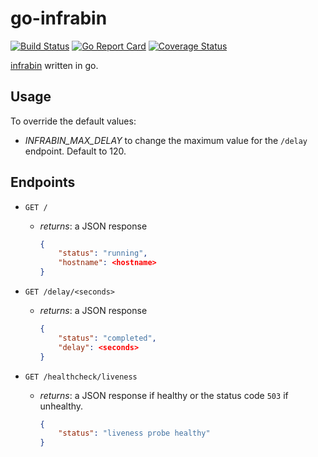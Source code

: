 # go-infrabin

[![Build Status](https://travis-ci.org/maruina/go-infrabin.svg?branch=master)](https://travis-ci.org/maruina/go-infrabin)
[![Go Report Card](https://goreportcard.com/badge/github.com/maruina/go-infrabin)](https://goreportcard.com/report/github.com/maruina/go-infrabin)
[![Coverage Status](https://coveralls.io/repos/github/maruina/go-infrabin/badge.svg?branch=master)](https://coveralls.io/github/maruina/go-infrabin?branch=master)

[infrabin](https://github.com/maruina/infrabin) written in go.

## Usage

To override the default values:

* _INFRABIN_MAX_DELAY_ to change the maximum value for the `/delay` endpoint. Default to 120.

## Endpoints

* `GET /`
  * _returns_: a JSON response

    ```json
    {
        "status": "running",
        "hostname": <hostname>
    }
    ```

* `GET /delay/<seconds>`
  * _returns_: a JSON response

    ```json
    {
        "status": "completed",
        "delay": <seconds>
    }
    ```

* `GET /healthcheck/liveness`
  * _returns_: a JSON response if healthy or the status code `503` if unhealthy.

    ```json
    {
        "status": "liveness probe healthy"
    }
    ```
